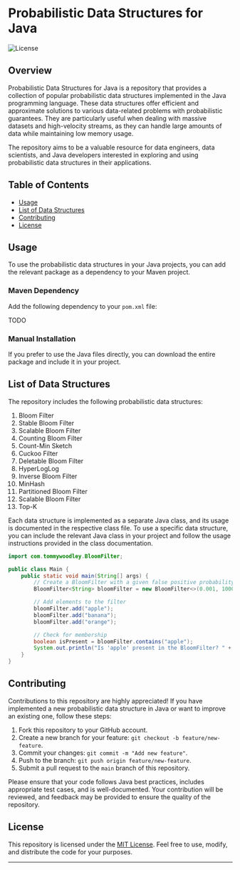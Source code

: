 # Probabilistic Data Structures for Java

![License](https://img.shields.io/badge/license-MIT-blue.svg)

## Overview

Probabilistic Data Structures for Java is a repository that provides a collection of popular probabilistic data structures implemented in the Java programming language. These data structures offer efficient and approximate solutions to various data-related problems with probabilistic guarantees. They are particularly useful when dealing with massive datasets and high-velocity streams, as they can handle large amounts of data while maintaining low memory usage.

The repository aims to be a valuable resource for data engineers, data scientists, and Java developers interested in exploring and using probabilistic data structures in their applications.

## Table of Contents

- [Usage](#usage)
- [List of Data Structures](#list-of-data-structures)
- [Contributing](#contributing)
- [License](#license)

## Usage

To use the probabilistic data structures in your Java projects, you can add the relevant package as a dependency to your Maven project.

### Maven Dependency

Add the following dependency to your `pom.xml` file:

TODO

### Manual Installation

If you prefer to use the Java files directly, you can download the entire package and include it in your project.

## List of Data Structures

The repository includes the following probabilistic data structures:

1. Bloom Filter
2. Stable Bloom Filter
3. Scalable Bloom Filter
4. Counting Bloom Filter
5. Count-Min Sketch
6. Cuckoo Filter
7. Deletable Bloom Filter
8. HyperLogLog
9. Inverse Bloom Filter
10. MinHash
11. Partitioned Bloom Filter
12. Scalable Bloom Filter 
13. Top-K

Each data structure is implemented as a separate Java class, and its usage is documented in the respective class file. To use a specific data structure, you can include the relevant Java class in your project and follow the usage instructions provided in the class documentation.
```java
import com.tommywoodley.BloomFilter;

public class Main {
    public static void main(String[] args) {
        // Create a BloomFilter with a given false positive probability and expected number of elements
        BloomFilter<String> bloomFilter = new BloomFilter<>(0.001, 1000);

        // Add elements to the filter
        bloomFilter.add("apple");
        bloomFilter.add("banana");
        bloomFilter.add("orange");

        // Check for membership
        boolean isPresent = bloomFilter.contains("apple");
        System.out.println("Is 'apple' present in the BloomFilter? " + isPresent);
    }
}

```

## Contributing

Contributions to this repository are highly appreciated! If you have implemented a new probabilistic data structure in Java or want to improve an existing one, follow these steps:

1. Fork this repository to your GitHub account.
2. Create a new branch for your feature: `git checkout -b feature/new-feature`.
3. Commit your changes: `git commit -m "Add new feature"`.
4. Push to the branch: `git push origin feature/new-feature`.
5. Submit a pull request to the `main` branch of this repository.

Please ensure that your code follows Java best practices, includes appropriate test cases, and is well-documented. Your contribution will be reviewed, and feedback may be provided to ensure the quality of the repository.

## License

This repository is licensed under the [MIT License](LICENSE). Feel free to use, modify, and distribute the code for your purposes.

---
